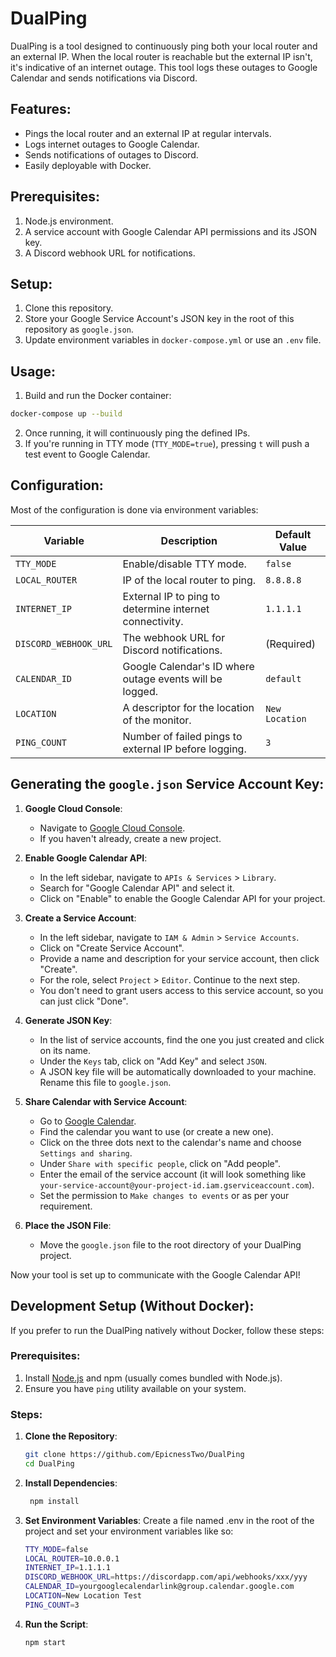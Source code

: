 # DualPing

DualPing is a tool designed to continuously ping both your local router and an external IP. When the local router is reachable but the external IP isn't, it's indicative of an internet outage. This tool logs these outages to Google Calendar and sends notifications via Discord.

## Features:

- Pings the local router and an external IP at regular intervals.
- Logs internet outages to Google Calendar.
- Sends notifications of outages to Discord.
- Easily deployable with Docker.

## Prerequisites:

1. Node.js environment.
2. A service account with Google Calendar API permissions and its JSON key.
3. A Discord webhook URL for notifications.

## Setup:

1. Clone this repository.
2. Store your Google Service Account's JSON key in the root of this repository as `google.json`.
3. Update environment variables in `docker-compose.yml` or use an `.env` file.

## Usage:

1. Build and run the Docker container:

```bash
docker-compose up --build
```


2. Once running, it will continuously ping the defined IPs.
3. If you're running in TTY mode (`TTY_MODE=true`), pressing `t` will push a test event to Google Calendar.

## Configuration:

Most of the configuration is done via environment variables:

| Variable             | Description                                                | Default Value                               |
|----------------------|------------------------------------------------------------|---------------------------------------------|
| `TTY_MODE`           | Enable/disable TTY mode.                                   | `false`                                     |
| `LOCAL_ROUTER`       | IP of the local router to ping.                            | `8.8.8.8`                                   |
| `INTERNET_IP`        | External IP to ping to determine internet connectivity.    | `1.1.1.1`                                   |
| `DISCORD_WEBHOOK_URL`| The webhook URL for Discord notifications.                 | (Required)                                  |
| `CALENDAR_ID`        | Google Calendar's ID where outage events will be logged.   | `default`                                   |
| `LOCATION`           | A descriptor for the location of the monitor.              | `New Location`                              |
| `PING_COUNT`         | Number of failed pings to external IP before logging.      | `3`                                         |

## Generating the `google.json` Service Account Key:

1. **Google Cloud Console**:
    - Navigate to [Google Cloud Console](https://console.cloud.google.com/).
    - If you haven't already, create a new project.

2. **Enable Google Calendar API**:
    - In the left sidebar, navigate to `APIs & Services` > `Library`.
    - Search for "Google Calendar API" and select it.
    - Click on "Enable" to enable the Google Calendar API for your project.

3. **Create a Service Account**:
    - In the left sidebar, navigate to `IAM & Admin` > `Service Accounts`.
    - Click on "Create Service Account".
    - Provide a name and description for your service account, then click "Create".
    - For the role, select `Project` > `Editor`. Continue to the next step.
    - You don't need to grant users access to this service account, so you can just click "Done".

4. **Generate JSON Key**:
    - In the list of service accounts, find the one you just created and click on its name.
    - Under the `Keys` tab, click on "Add Key" and select `JSON`.
    - A JSON key file will be automatically downloaded to your machine. Rename this file to `google.json`.

5. **Share Calendar with Service Account**:
    - Go to [Google Calendar](https://calendar.google.com/).
    - Find the calendar you want to use (or create a new one).
    - Click on the three dots next to the calendar's name and choose `Settings and sharing`.
    - Under `Share with specific people`, click on "Add people".
    - Enter the email of the service account (it will look something like `your-service-account@your-project-id.iam.gserviceaccount.com`).
    - Set the permission to `Make changes to events` or as per your requirement.

6. **Place the JSON File**:
    - Move the `google.json` file to the root directory of your DualPing project.

Now your tool is set up to communicate with the Google Calendar API!

## Development Setup (Without Docker):

If you prefer to run the DualPing natively without Docker, follow these steps:

### Prerequisites:

1. Install [Node.js](https://nodejs.org/) and npm (usually comes bundled with Node.js).
2. Ensure you have `ping` utility available on your system.

### Steps:

1. **Clone the Repository**:
   ```bash
   git clone https://github.com/EpicnessTwo/DualPing
   cd DualPing
    ```
2. **Install Dependencies**:
   ```bash
    npm install
    ```
3. **Set Environment Variables**:
      Create a file named .env in the root of the project and set your environment variables like so:
    ```bash
    TTY_MODE=false
    LOCAL_ROUTER=10.0.0.1
    INTERNET_IP=1.1.1.1
    DISCORD_WEBHOOK_URL=https://discordapp.com/api/webhooks/xxx/yyy
    CALENDAR_ID=yourgooglecalendarlink@group.calendar.google.com
    LOCATION=New Location Test
    PING_COUNT=3
    ```
4. **Run the Script**:
    ```bash
    npm start
    ```

